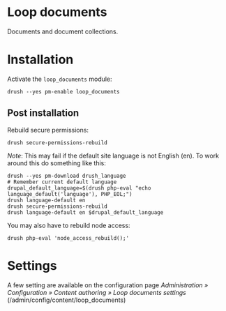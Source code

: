 Loop documents
==============

Documents and document collections.

# Installation

Activate the `loop_documents` module:

```
drush --yes pm-enable loop_documents
```

## Post installation

Rebuild secure permissions:

```
drush secure-permissions-rebuild
```

*Note*: This may fail if the default site language is not English (en). To work around this do something like this:

```
drush --yes pm-download drush_language
# Remember current default language
drupal_default_language=$(drush php-eval "echo language_default('language'), PHP_EOL;")
drush language-default en
drush secure-permissions-rebuild
drush language-default en $drupal_default_language
```

You may also have to rebuild node access:

```
drush php-eval 'node_access_rebuild();'
```

# Settings

A few setting are available on the configuration page *Administration » Configuration » Content authoring »
Loop documents settings* (/admin/config/content/loop_documents)

